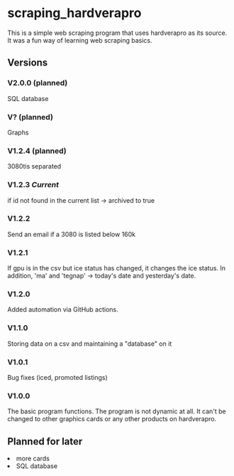 # scraping_hardverapro
This is a simple web scraping program that uses hardverapro as its source.
It was a fun way of learning web scraping basics.

## Versions

### V2.0.0 (planned)
SQL database

### V? (planned)
Graphs

### V1.2.4 (planned)
3080tis separated

### V1.2.3 *Current*
if id not found in the current list -> archived to true

### V1.2.2
Send an email if a 3080 is listed below 160k

### V1.2.1
If gpu is in the csv but ice status has changed, it changes the ice status. In addition,
'ma' and 'tegnap' -> today's date and yesterday's date.

### V1.2.0
Added automation via GitHub actions.

### V1.1.0
Storing data on a csv and maintaining a "database" on it

### V1.0.1
Bug fixes (iced, promoted listings)

### V1.0.0
The basic program functions. The program is not dynamic at all. 
It can't be changed to other graphics cards or any other products on hardverapro.

## Planned for later
<li>more cards </li>
<li>SQL database</li>

